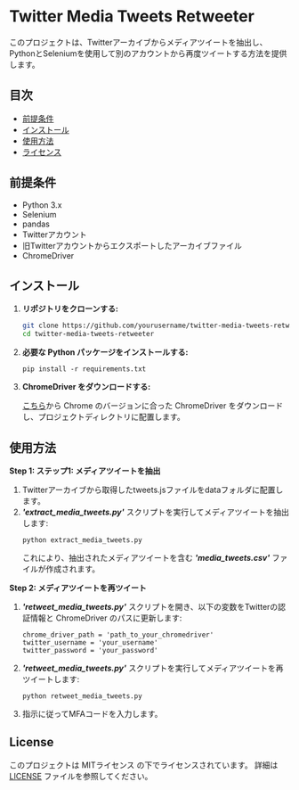 # Twitter Media Tweets Retweeter

このプロジェクトは、Twitterアーカイブからメディアツイートを抽出し、PythonとSeleniumを使用して別のアカウントから再度ツイートする方法を提供します。

## 目次

- [前提条件](#前提条件)
- [インストール](#インストール)
- [使用方法](#使用方法)
- [ライセンス](#ライセンス)

## 前提条件

- Python 3.x
- Selenium
- pandas
- Twitterアカウント
- 旧Twitterアカウントからエクスポートしたアーカイブファイル
- ChromeDriver

## インストール

1. **リポジトリをクローンする:**

   ```bash
   git clone https://github.com/yourusername/twitter-media-tweets-retweeter.git
   cd twitter-media-tweets-retweeter
   ```

1. **必要な Python パッケージをインストールする:**

   ```
   pip install -r requirements.txt
   ```

1. **ChromeDriver をダウンロードする:**

   [こちら](https://developer.chrome.com/docs/chromedriver/downloads?hl=ja)から Chrome のバージョンに合った ChromeDriver をダウンロードし、プロジェクトディレクトリに配置します。

## 使用方法

**Step 1: ステップ1: メディアツイートを抽出**
   1. Twitterアーカイブから取得したtweets.jsファイルをdataフォルダに配置します。
   1. ***'extract_media_tweets.py'*** スクリプトを実行してメディアツイートを抽出します:
      ```
      python extract_media_tweets.py
      ```
      これにより、抽出されたメディアツイートを含む ***'media_tweets.csv'*** ファイルが作成されます。

**Step 2: メディアツイートを再ツイート**

   1. ***'retweet_media_tweets.py'*** スクリプトを開き、以下の変数をTwitterの認証情報と ChromeDriver のパスに更新します:
      ```
      chrome_driver_path = 'path_to_your_chromedriver'
      twitter_username = 'your_username'
      twitter_password = 'your_password'
      ```

   1. ***'retweet_media_tweets.py'*** スクリプトを実行してメディアツイートを再ツイートします:
      ```
      python retweet_media_tweets.py
      ```

   1. 指示に従ってMFAコードを入力します。


## License

このプロジェクトは MITライセンス の下でライセンスされています。
詳細は [LICENSE](https://opensource.org/license/mit) ファイルを参照してください。
